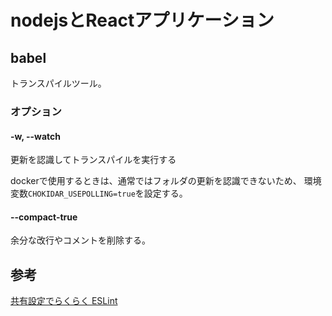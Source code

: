 # nodejsとReactアプリケーション

## babel

トランスパイルツール。

### オプション

#### -w, --watch

更新を認識してトランスパイルを実行する

dockerで使用するときは、通常ではフォルダの更新を認識できないため、
環境変数`CHOKIDAR_USEPOLLING=true`を設定する。

#### --compact-true

余分な改行やコメントを削除する。

## 参考

[共有設定でらくらく ESLint][*1]

[*1]:http://qiita.com/mysticatea/items/dc35ced6bd5e782f50cd